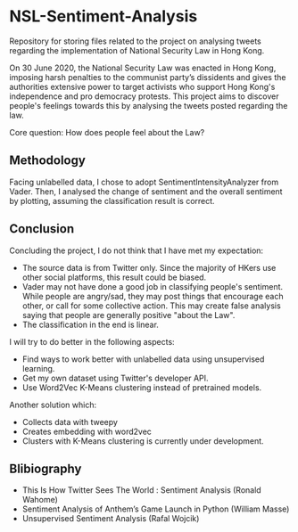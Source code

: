 # NSL-Sentiment-Analysis
Repository for storing files related to the project on analysing tweets regarding the implementation of National Security Law in Hong Kong.

On 30 June 2020, the National Security Law was enacted in Hong Kong, imposing harsh penalties to the communist party’s dissidents and gives the authorities extensive power to target activists who support Hong Kong's independence and pro democracy protests. This project aims to discover people's feelings towards this by analysing the tweets posted regarding the law.

Core question: How does people feel about the Law?

## Methodology
Facing unlabelled data, I chose to adopt SentimentIntensityAnalyzer from Vader. Then, I analysed the change of sentiment and the overall sentiment by plotting, assuming the classification result is correct.

## Conclusion
Concluding the project, I do not think that I have met my expectation:
* The source data is from Twitter only. Since the majority of HKers use other social platforms, this result could be biased.
* Vader may not have done a good job in classifying people's sentiment. While people are angry/sad, they may post things that encourage each other, or call for some collective action. This may create false analysis saying that people are generally positive "about the Law".
* The classification in the end is linear.

I will try to do better in the following aspects:
* Find ways to work better with unlabelled data using unsupervised learning.
* Get my own dataset using Twitter's developer API.
* Use Word2Vec K-Means clustering instead of pretrained models.

Another solution which:
* Collects data with tweepy
* Creates embedding with word2vec
* Clusters with K-Means clustering
is currently under development.

## Blibiography
* This Is How Twitter Sees The World : Sentiment Analysis (Ronald Wahome)
* Sentiment Analysis of Anthem’s Game Launch in Python (William Masse)
* Unsupervised Sentiment Analysis (Rafal Wojcik)
